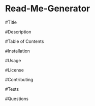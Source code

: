 # Read-Me-Generator

#Title

#Description

#Table of Contents

#Installation

#Usage

#License

#Contributing

#Tests

#Questions
